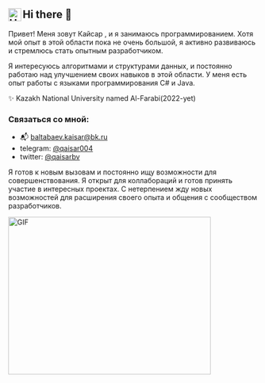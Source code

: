 Hi there 👋
<img align="left" alt="HTML5" width="26px" src="https://github.com/qaisar04/img/blob/0ba1bf54595803e0a51837c6fe32d1601e723c27/ceph.svg" />
-------------
Привет! Меня зовут Кайсар , и я занимаюсь программированием. Хотя мой опыт в этой области пока не очень большой, я активно развиваюсь и стремлюсь стать опытным разработчиком.

Я интересуюсь алгоритмами и структурами данных, и постоянно работаю над улучшением своих навыков в этой области. У меня есть опыт работы с языками программирования С# и Java.

✨ Kazakh National University named Al-Farabi(2022-yet)

### Связаться со мной:
- 📬 baltabaev.kaisar@bk.ru
- telegram: [@qaisar004](https://t.me/qaisar004)
- twitter: [@qaisarbv](https://twitter.com/qaisarbv)

Я готов к новым вызовам и постоянно ищу возможности для совершенствования. Я открыт для коллабораций и готов принять участие в интересных проектах. С нетерпением жду новых возможностей для расширения своего опыта и общения с сообществом разработчиков.

<img align="left" alt="GIF" src="https://upload.wikimedia.org/wikipedia/ru/6/6b/NyanCat.gif" width="408" height="318" />
</br>





